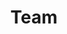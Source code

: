 ---
title: Team
id: team
bgImage: "img/meetup.jpg"
description: "Skyworkz has an awesome team of skilled developers and engineers."
menu:
  main:
    title: "Team"
    weight: 30
  footer:
    title: "Team"
---